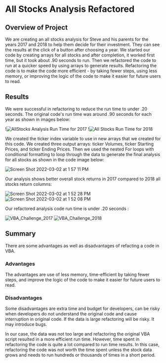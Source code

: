 # All Stocks Analysis Refactored

## Overview of Project

We are creating an all stocks analysis for Steve and his parents for the years 2017 and 2018 to help them decide for their investment.  They can see the results at the click of a button after choosing a year.  We started our code by creating arrays for all stocks and after completion, it worked first time, but it took about .90 seconds to run. Then we refactored the code to run at a quicker speed by using arrays to generate results. Refactoring the code is to make the code more efficient - by taking fewer steps, using less memory, or improving the logic of the code to make it easier for future users to read.  

## Results

We were successful in refactoring to reduce the run time to under .20 seconds. The original code's run time was around .90 seconds for each year as shown in images below:

!![AllStocks Analysis Run Time for 2017](https://user-images.githubusercontent.com/98566486/156426400-384a9cdc-5fdf-40cb-8362-a0583720c131.png)
!![All Stocks Run Time for 2018](https://user-images.githubusercontent.com/98566486/156426425-65803521-3724-45b3-ad30-8eb1f469ecf3.png)

We created the ticker index variable to use in new arrays that we created for this code.  We created three output arrays: ticker Volumes, ticker Starting Prices, and ticker Ending Prices. Then we used the nested For loops with conditional formatting to loop through the data to generate the final analysis for all stocks as shown in the code image below:

![Screen Shot 2022-03-02 at 1 57 11 PM](https://user-images.githubusercontent.com/98566486/156429541-6bda16c1-5936-4e27-afe2-6de06d5f6870.png)

Our analysis shows better overall stock returns in 2017 compared to 2018 all stocks return columns:

![Screen Shot 2022-03-02 at 1 52 28 PM](https://user-images.githubusercontent.com/98566486/156428783-f1ddbbb4-89bd-4bfe-a062-7893ccf81c72.png)
![Screen Shot 2022-03-02 at 1 52 08 PM](https://user-images.githubusercontent.com/98566486/156428824-86269154-c6d9-428f-8f14-a9cf87e0f75f.png)

Our refactored analysis code run time is under .20 seconds :

![VBA_Challenge_2017](https://user-images.githubusercontent.com/98566486/156429662-ca9bd3f8-f12a-433f-bb7e-19d9341c3c29.png)
![VBA_Challenge_2018](https://user-images.githubusercontent.com/98566486/156429704-2d5c0fd2-0d7d-474a-bb48-1399aff037ea.png)

## Summary

There are some advantages as well as disadvantages of refacting a code in VBA. 
###  Advantages
The advantages are use of less memory, time-efficient by taking fewer steps, and improve the logic of the code to make it easier for future users to read. 

### Disadvantages
Some disadvantages are extra time and budget for developers, can be risky when developers do not understand the original code and cause interruption in original code. If the data is large refactoring will be risky. It may introduce bugs.

In our case, the data was not too large and refactoring the original VBA script resulted in a more efficient run time.  However, time spent in refactoring the code is quite a lot compared to run time results.  In this case, refactoring the code was not worth the time spent unless the stock data grows and needs to run hundreds or thousands of times in a short period. 



